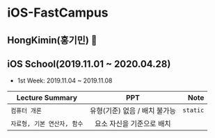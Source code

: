 # iOS-FastCampus
## HongKimin(홍기민) 
## iOS School(2019.11.01 ~ 2020.04.28)
- 1st Week: 2019.11.04 ~ 2019.11.08

| Lecture Summary | PPT | Note |
|---|:---:|---:|
| `컴퓨터 개론` | 유형(기준) 없음 / 배치 불가능 | `static` |
| `자료형, 기본 연산자, 함수` | 요소 자신을 기준으로 배치 |  |


